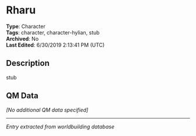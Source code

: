 # Rharu

**Type**: Character  
**Tags**: character, character-hylian, stub  
**Archived**: No  
**Last Edited**: 6/30/2019 2:13:41 PM (UTC)

## Description
stub

## QM Data
*[No additional QM data specified]*

---
*Entry extracted from worldbuilding database*
